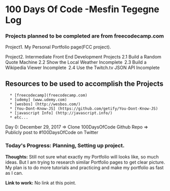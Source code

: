#  100 Days Of Code -Mesfin Tegegne Log

### Projects planned to be completed are from freecodecamp.com



Project1. My Personal Portfolio page(FCC project).

Project2.  Intermediate Front End Development Projects
           2.1 Build a Random Quote Machine
           2.2 Show the Local Weather Incomplete 
           2.3 Build a Wikipedia Viewer Incomplete 
           2.4 Use the Twitch.tv JSON API Incomplete 

## Resources to be  used to accomplish the Projects
      * [freecodecamp](freecodecamp.com)
      * [udemy] (www.udemy.com)
      * [wesbos] (http://wesbos.com/)
      * [You-Dont-Know-JS] (https://github.com/getify/You-Dont-Know-JS)
      * [javascript Info] (http://javascript.info/)
      * etc...

 Day 0: December 29, 2017
 => Clone 100DaysOfCode Github Repo
 => Publicly post to #100DaysOfCode on Twitter

### **Today's Progress**: Planning, Setting up project.

**Thoughts:** Still not sure what exactly my Portfolio will looks like, so much ideas. But I am trying to research similar Portfolio pages to get clear picture. My plan is to do more tutorials and practicing and make my portfolio as fast as I can.

**Link to work:** No link at this point.
